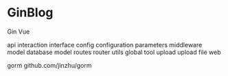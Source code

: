 # GinBlog
Gin Vue

api           interaction interface
config        configuration parameters
middleware    
model         database model
routes        router
utils         global tool
upload        upload file
web           



gorm		github.com/jinzhu/gorm


